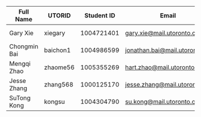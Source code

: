 | Full Name    | UTORID   | Student ID | Email                         | Best Way to Contact         | Discord Username        |
| ---------    | -------  | ---------- | -------------------------     | -------------------         | -----------------       |
| Gary Xie     | xiegary  | 1004721401 | gary.xie@mail.utoronto.ca     | 289-255-2411                | Lux Nocturna#0135       |
| Chongmin Bai | baichon1 | 1004986599 | jonathan.bai@mail.utoronto.ca | jonathanbai0317@outlook.com | JBai#1833               |
| Mengqi Zhao  | zhaome56 | 1005355269 | hart.zhao@mail.utoronto.ca    | through discord and email   | Meng#9696               |
| Jesse Zhang  | zhang568 | 1000125170 | jesse.zhang@mail.utoronto.ca  | discord, email, 647-231-8777| That Tasted Purple#1209 |
| SuTong Kong  | kongsu   | 1004304790 | su.kong@mail.utoronto.ca      | discord and email           | frankskyblue#6868       |

